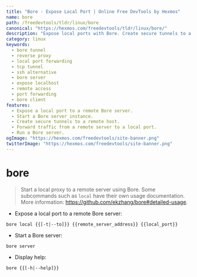 ```yaml
---
title: "Bore - Expose Local Port | Online Free DevTools by Hexmos"
name: bore
path: /freedevtools/tldr/linux/bore
canonical: "https://hexmos.com/freedevtools/tldr/linux/bore/"
description: "Expose local ports with Bore. Create secure tunnels to a remote server and share your localhost. Free online tool, no registration required."
category: linux
keywords:
  - bore tunnel
  - reverse proxy
  - local port forwarding
  - tcp tunnel
  - ssh alternative
  - bore server
  - expose localhost
  - remote access
  - port forwarding
  - bore client
features:
  - Expose a local port to a remote Bore server.
  - Start a Bore server instance.
  - Create secure tunnels to a remote host.
  - Forward traffic from a remote server to a local port.
  - Run a Bore server.
ogImage: "https://hexmos.com/freedevtools/site-banner.png"
twitterImage: "https://hexmos.com/freedevtools/site-banner.png"
---
```


# bore

> Start a local proxy to a remote server using Bore.
> Some subcommands such as `local` have their own usage documentation.
> More information: <https://github.com/ekzhang/bore#detailed-usage>.

- Expose a local port to a remote Bore server:

`bore local {{[-t|--to]}} {{remote_server_address}} {{local_port}}`

- Start a Bore server:

`bore server`

- Display help:

`bore {{[-h|--help]}}`
